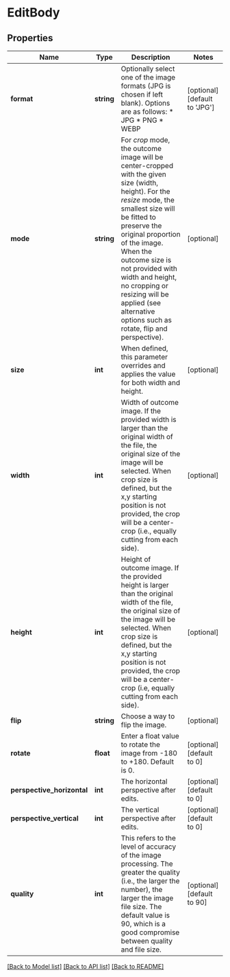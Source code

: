 # EditBody

## Properties
Name | Type | Description | Notes
------------ | ------------- | ------------- | -------------
**format** | **string** | Optionally select one of the image formats (JPG is chosen if left blank). Options are as follows:   * JPG   * PNG   * WEBP | [optional] [default to 'JPG']
**mode** | **string** | For *crop* mode, the outcome image will be center-cropped with the given size (width, height). For the *resize* mode, the smallest size will be fitted to preserve the original proportion of the image. When the outcome size is not provided with width and height, no cropping or resizing will be applied (see alternative options such as rotate, flip and perspective). | [optional] 
**size** | **int** | When defined, this parameter overrides and applies the value for both width and height. | [optional] 
**width** | **int** | Width of outcome image. If the provided width is larger than the original width of the file, the original size of the image will be selected. When crop size is defined, but the x,y starting position is not provided, the crop will be a center-crop (i.e., equally cutting from each side). | [optional] 
**height** | **int** | Height of outcome image. If the provided height is larger than the original width of the file, the original size of the image will be selected. When crop size is defined, but the x,y starting position is not provided, the crop will be a center-crop (i.e, equally cutting from each side). | [optional] 
**flip** | **string** | Choose a way to flip the image. | [optional] 
**rotate** | **float** | Enter a float value to rotate the image from -180 to +180. Default is 0. | [optional] [default to 0]
**perspective_horizontal** | **int** | The horizontal perspective after edits. | [optional] [default to 0]
**perspective_vertical** | **int** | The vertical perspective after edits. | [optional] [default to 0]
**quality** | **int** | This refers to the level of accuracy of the image processing. The greater the quality (i.e., the larger the number), the larger the image file size. The default value is 90, which is a good compromise between quality and file size. | [optional] [default to 90]

[[Back to Model list]](../../README.md#documentation-for-models) [[Back to API list]](../../README.md#documentation-for-api-endpoints) [[Back to README]](../../README.md)

